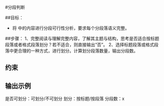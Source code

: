 #分段判断

##目标：
- 将 <FilesContent></FilesContent> 中的内容进行分段可行性分析，要求每个分段落语义完整。

##步骤：
1、完整阅读与理解完整内容，了解其主题与结构，思考是否适合按标题段落或者格式段落划分？若不适合，则直接输出“否”。
2、选择标题段落或格式段落中更合理的一种方式，进行划分。计算划分段落数量，输出分段数。

## 约束

## 输出示例
是否可划分：可划分/不可划分
划分：按标题/按段落
分段数：x